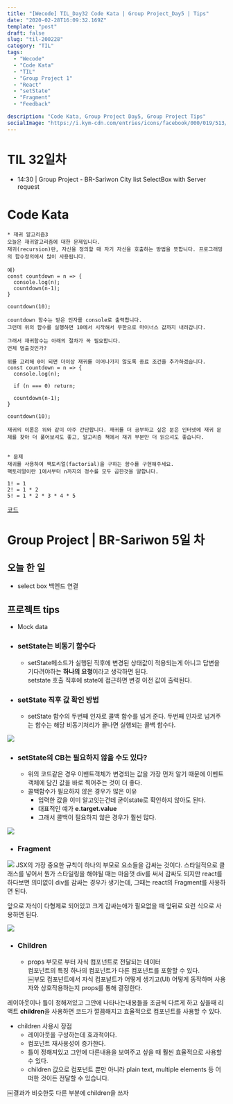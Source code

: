 ```yaml
---
title: "[Wecode] TIL_Day32 Code Kata | Group Project_Day5 | Tips"
date: "2020-02-28T16:09:32.169Z"
template: "post"
draft: false
slug: "til-200228"
category: "TIL"
tags:
  - "Wecode"
  - "Code Kata"
  - "TIL"
  - "Group Project 1"
  - "React"
  - "setState"
  - "Fragment"
  - "Feedback"

description: "Code Kata, Group Project Day5, Group Project Tips"
socialImage: "https://i.kym-cdn.com/entries/icons/facebook/000/019/513/til.jpg"
---
```


# TIL 32일차

- 14:30 | Group Project - BR-Sariwon City list SelectBox with Server request

# Code Kata

```
* 재귀 알고리즘3
오늘은 재귀알고리즘에 대한 문제입니다.
재귀(recursion)란, 자신을 정의할 때 자기 자신을 호출하는 방법을 뜻합니다. 프로그래밍의 함수정의에서 많이 사용됩니다.

예)
const countdown = n => {
  console.log(n);
  countdown(n-1);
}

countdown(10);

countdown 함수는 받은 인자를 console로 출력합니다.
그런데 위의 함수를 실행하면 10에서 시작해서 무한으로 마이너스 값까지 내려갑니다.

그래서 재귀함수는 아래의 절차가 꼭 필요합니다.
언제 멈출것인가?

위를 고려해 0이 되면 더이상 재귀를 이어나가지 않도록 종료 조건을 추가하겠습니다.
const countdown = n => {
  console.log(n);

  if (n === 0) return;

  countdown(n-1);
}

countdown(10);

재귀의 이론은 위와 같이 아주 간단합니다. 재귀를 더 공부하고 싶은 분은 인터넷에 재귀 문제를 찾아 더 풀어보셔도 좋고, 알고리즘 책에서 재귀 부분만 더 읽으셔도 좋습니다.


* 문제
재귀를 사용하여 팩토리얼(factorial)을 구하는 함수를 구현해주세요.
팩토리얼이란 1에서부터 n까지의 정수를 모두 곱한것을 말합니다.

1! = 1
2! = 1 * 2
5! = 1 * 2 * 3 * 4 * 5

```

[코드](https://github.com/DanSJKim/code-kata/blob/master/week3-day5.js)

# Group Project | BR-Sariwon 5일 차

## 오늘 한 일

- select box 백엔드 연결

## 프로젝트 tips

- Mock data
- ### setState는 비동기 함수다

  - setState메소드가 실행된 직후에 변경된 상태값이 적용되는게 아니고 답변을 기다려야하는 **하나의 요청**이라고 생각하면 된다.  
    setstate 호출 직후에 state에 접근하면 변경 이전 값이 출력된다.

- ### setState 직후 값 확인 방법
  - setState 함수의 두번째 인자로 콜백 함수를 넘겨 준다.
    두번째 인자로 넘겨주는 함수는 해당 비동기처리가 끝나면 실행되는 콜백 함수다.

![](https://user-images.githubusercontent.com/53449023/75621790-7c073000-5bdc-11ea-9d49-8c5d0ce3f215.png)

- ### setState의 CB는 필요하지 않을 수도 있다?
  - 위의 코드같은 경우 이밴트객체가 변경되는 값을 가장 먼저 알기 때문에 이벤트객체에 담긴 값을 바로 찍어주는 것이 더 좋다.
  - 콜백함수가 필요하지 않은 경우가 많은 이유
    - 입력한 값을 이미 알고잇는건데 굳이state로 확인하지 않아도 된다.
    - 대표적인 예가 **e.target.value**
    - 그래서 콜백이 필요하지 않은 경우가 훨씬 많다.

![](https://user-images.githubusercontent.com/53449023/75621776-35b1d100-5bdc-11ea-9953-ebf2ec1f077f.png)

- ### Fragment

![](https://user-images.githubusercontent.com/53449023/75621849-19fafa80-5bdd-11ea-967a-99fdd238f927.png)
JSX의 가장 중요한 규칙이 하나의 부모로 요소들을 감싸는 것이다.
스타일적으로 클래스를 넣어서 뭔가 스타일링을 해야될 때는 마음껏 div를 써서 감싸도 되지만
react를 하다보면 의미없이 div를 감싸는 경우가 생기는데, 그때는 react의 Fragment를 사용하면 된다.

앞으로 자식이 다형제로 되어있고 크게 감싸는애가 필요없을 때 앞뒤로 요런 식으로 사용하면 된다.

![](https://user-images.githubusercontent.com/53449023/75627921-cbb71d00-5c17-11ea-8c40-5fa79d1bdb65.png)

- ### Children
  - props
    부모로 부터 자식 컴포넌트로 전달되는 데이터  
    컴포넌트의 특징 하나의 컴포넌트가 다른 컴포넌트를 포함할 수 있다.  
    ￼부모 컴포넌트에서 자식 컴포넡트가 어떻게 생기고(UI) 어떻게 동작하며 사용자와 상호작용하는지 props를 통해 결정한다.

레이아웃이나 틀이 정해져있고
그안에 나타나는내용들을 조금씩 다르게 하고 싶을때 리액트 **children**을 사용하면 코드가 깔끔해지고 효율적으로 컴포넌트를 사용할 수 있다.

- children 사용시 장점
  - 레이아웃을 구성하는데 효과적이다.
  - 컴포넌트 재사용성이 증가한다.
  - 틀이 정해져있고 그안에 다른내용을 보여주고 싶을 때 훨씬 효율적으로 사용할 수 있다.
  - children 값으로 컴포넌트 뿐만 아니라 plain text, multiple elements 등 어떠한 것이든 전달할 수 있습니다.

￼결과가 비슷한듯 다른 부분에 children을 쓰자
